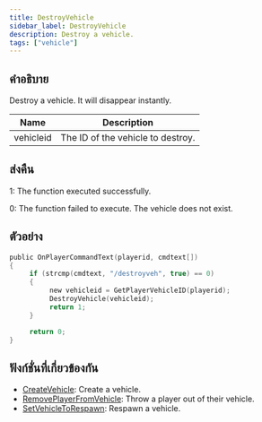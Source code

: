 ```yaml
---
title: DestroyVehicle
sidebar_label: DestroyVehicle
description: Destroy a vehicle.
tags: ["vehicle"]
---
```


## คำอธิบาย

Destroy a vehicle. It will disappear instantly.

| Name      | Description                       |
| --------- | --------------------------------- |
| vehicleid | The ID of the vehicle to destroy. |

## ส่งคืน

1: The function executed successfully.

0: The function failed to execute. The vehicle does not exist.

## ตัวอย่าง

```c
public OnPlayerCommandText(playerid, cmdtext[])
{
     if (strcmp(cmdtext, "/destroyveh", true) == 0)
     {
          new vehicleid = GetPlayerVehicleID(playerid);
          DestroyVehicle(vehicleid);
          return 1;
     }

     return 0;
}
```

## ฟังก์ชั่นที่เกี่ยวข้องกัน

- [CreateVehicle](../../scripting/functions/CreateVehicle.md): Create a vehicle.
- [RemovePlayerFromVehicle](../../scripting/functions/RemovePlayerFromVehicle.md): Throw a player out of their vehicle.
- [SetVehicleToRespawn](../../scripting/functions/SetVehicleToRespawn.md): Respawn a vehicle.
